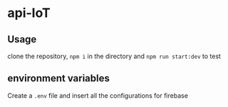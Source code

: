 # api-IoT

## Usage

clone the repository, `npm i` in the directory and `npm run start:dev` to test

## environment variables

Create a `.env` file and insert all the configurations for firebase

